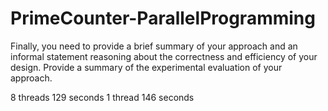 # PrimeCounter-ParallelProgramming

Finally, you need to provide a brief summary of your approach and an informal statement reasoning about the correctness and efficiency of your design. Provide a summary of the experimental evaluation of your approach.

8 threads 129 seconds
1 thread 146 seconds
